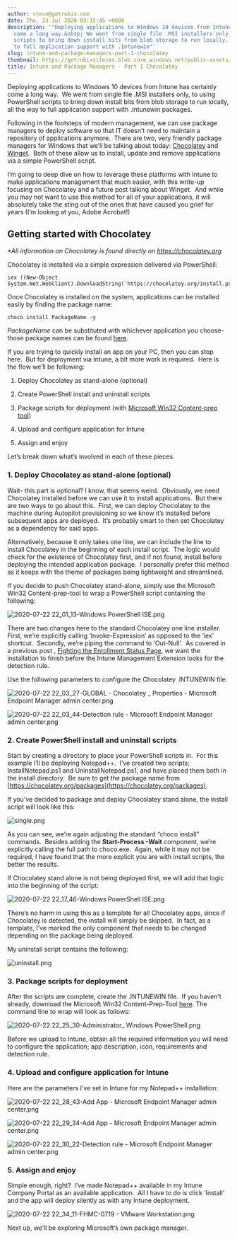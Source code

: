```yaml
---
author: steve@getrubix.com
date: Thu, 23 Jul 2020 03:15:45 +0000
description: '"Deploying applications to Windows 10 devices from Intune has certainly
  come a long way.&nbsp; We went from single file .MSI installers only, to using PowerShell
  scripts to bring down install bits from blob storage to run locally, all the way
  to full application support with .Intunewin"'
slug: intune-and-package-managers-part-1-chocolatey
thumbnail: https://getrubixsitecms.blob.core.windows.net/public-assets/content/v1/thumbnails/intune-and-package-managers-part-1-chocolatey_thumbnail.jpg
title: Intune and Package Managers - Part 1 Chocolatey
---
```


Deploying applications to Windows 10 devices from Intune has certainly come a long way.  We went from single file .MSI installers only, to using PowerShell scripts to bring down install bits from blob storage to run locally, all the way to full application support with .Intunewin packages.

Following in the footsteps of modern management, we can use package managers to deploy software so that IT doesn’t need to maintain a repository of applications anymore.  There are two, very friendly package managers for Windows that we’ll be talking about today: [Chocolatey](https://chocolatey.org) and [Winget](https://github.com/microsoft/winget-cli).  Both of these allow us to install, update and remove applications via a simple PowerShell script.

I’m going to deep dive on how to leverage these platforms with Intune to make applications management that much easier, with this write-up focusing on Chocolatey and a future post talking about Winget.  And while you may not want to use this method for all of your applications, it will absolutely take the sting out of the ones that have caused you grief for years (I’m looking at you, Adobe Acrobat!)

Getting started with Chocolatey
-------------------------------

_\*All information on Chocolatey is found directly on_ [_https://chocolatey.org_](https://chocolatey.org/)

Chocolatey is installed via a simple expression delivered via PowerShell:

```
iex ((New-Object System.Net.WebClient).DownloadString('https://chocolatey.org/install.ps1'))
```

Once Chocolatey is installed on the system, applications can be installed easily by finding the package name:

```
choco install PackageName -y
```

_PackageName_ can be substituted with whichever application you choose- those package names can be found [here](https://chocolatey.org/packages).

If you are trying to quickly install an app on your PC, then you can stop here.  But for deployment via Intune, a bit more work is required.  Here is the flow we’ll be following:

1.  Deploy Chocolatey as stand-alone (optional)
    
2.  Create PowerShell install and uninstall scripts
    
3.  Package scripts for deployment (with [Microsoft Win32 Content-prep tool](https://github.com/microsoft/Microsoft-Win32-Content-Prep-Tool))
    
4.  Upload and configure application for Intune
    
5.  Assign and enjoy
    

Let’s break down what’s involved in each of these pieces.

### 1\. Deploy Chocolatey as stand-alone (optional)

Wait- this part is optional? I know, that seems weird.  Obviously, we need Chocolatey installed before we can use it to install applications.  But there are two ways to go about this.  First, we can deploy Chocolatey to the machine during Autopilot provisioning so we know it’s installed before subsequent apps are deployed.  It’s probably smart to then set Chocolatey as a dependency for said apps.

Alternatively, because it only takes one line, we can include the line to install Chocolatey in the beginning of each install script.  The logic would check for the existence of Chocolatey first, and if not found, install before deploying the intended application package.  I personally prefer this method as it keeps with the theme of packages being lightweight and streamlined.

If you decide to push Chocolatey stand-alone, simply use the Microsoft Win32 Content-prep-tool to wrap a PowerShell script containing the following:

![2020-07-22 22_01_13-Windows PowerShell ISE.png](https://getrubixsitecms.blob.core.windows.net/public-assets/content/v1/5dd365a31aa1fd743bc30b8e/1595472181958-JA7BPWAH7LPIJ077IP7V/2020-07-22+22_01_13-Windows+PowerShell+ISE.png)

There are two changes here to the standard Chocolatey one line installer.  First, we’re explicitly calling ‘Invoke-Expression’ as opposed to the ‘iex’ shortcut.  Secondly, we’re piping the command to ‘Out-Null’.  As covered in a previous post , [Fighting the Enrollment Status Page](https://www.getrubix.com/blog/please-wait), we want the installation to finish before the Intune Management Extension looks for the detection rule.

Use the following parameters to configure the Chocolatey .INTUNEWIN file:

![2020-07-22 22_03_27-GLOBAL - Chocolatey _ Properties - Microsoft Endpoint Manager admin center.png](https://getrubixsitecms.blob.core.windows.net/public-assets/content/v1/5dd365a31aa1fd743bc30b8e/1595472482272-TPZMFD3C58ZI7Z7ZTN4S/2020-07-22+22_03_27-GLOBAL+-+Chocolatey+_+Properties+-+Microsoft+Endpoint+Manager+admin+center.png)

![2020-07-22 22_03_44-Detection rule - Microsoft Endpoint Manager admin center.png](https://getrubixsitecms.blob.core.windows.net/public-assets/content/v1/5dd365a31aa1fd743bc30b8e/1595472498108-LJ39SC7B14BK4093M96K/2020-07-22+22_03_44-Detection+rule+-+Microsoft+Endpoint+Manager+admin+center.png)

### 2\. Create PowerShell install and uninstall scripts

Start by creating a directory to place your PowerShell scripts in.  For this example I’ll be deploying Notepad++.  I’ve created two scripts; InstallNotepad.ps1 and UninstallNotepad.ps1, and have placed them both in the install directory.  Be sure to get the package name from [https://chocolatey.org/packages](https://chocolatey.org/packages).

If you’ve decided to package and deploy Chocolatey stand alone, the install script will look like this:

![single.png](https://getrubixsitecms.blob.core.windows.net/public-assets/content/v1/5dd365a31aa1fd743bc30b8e/1595472722629-TLWFDMGPQ905JBLFIOVG/single.png)

As you can see, we’re again adjusting the standard “choco install” commands.  Besides adding the **Start-Process -Wait** component, we’re explicitly calling the full path to choco.exe.  Again, while it may not be required, I have found that the more explicit you are with install scripts, the better the results.

If Chocolatey stand alone is not being deployed first, we will add that logic into the beginning of the script:

![2020-07-22 22_17_46-Windows PowerShell ISE.png](https://getrubixsitecms.blob.core.windows.net/public-assets/content/v1/5dd365a31aa1fd743bc30b8e/1595472783737-SGTWYAZ7322DN0DXUEFD/2020-07-22+22_17_46-Windows+PowerShell+ISE.png)

There’s no harm in using this as a template for all Chocolatey apps, since if Chocolatey is detected, the install will simply be skipped.  In fact, as a template, I’ve marked the only component that needs to be changed depending on the package being deployed.

My uninstall script contains the following:

![uninstall.png](https://getrubixsitecms.blob.core.windows.net/public-assets/content/v1/5dd365a31aa1fd743bc30b8e/1595472968884-XYE63GBNTD6MC3TSVVCR/uninstall.png)

### 3\. Package scripts for deployment

After the scripts are complete, create the .INTUNEWIN file.  If you haven’t already, download the Microsoft Win32 Content-Prep-Tool [here](https://github.com/microsoft/Microsoft-Win32-Content-Prep-Tool). The command line to wrap will look as follows:

![2020-07-22 22_25_30-Administrator_ Windows PowerShell.png](https://getrubixsitecms.blob.core.windows.net/public-assets/content/v1/5dd365a31aa1fd743bc30b8e/1595473175105-L4RX90INAJVUBNZ759QA/2020-07-22+22_25_30-Administrator_+Windows+PowerShell.png)

Before we upload to Intune, obtain all the required information you will need to configure the application; app description, icon, requirements and detection rule.

### 4\. Upload and configure application for Intune

Here are the parameters I’ve set in Intune for my Notepad++ installation:

![2020-07-22 22_28_43-Add App - Microsoft Endpoint Manager admin center.png](https://getrubixsitecms.blob.core.windows.net/public-assets/content/v1/5dd365a31aa1fd743bc30b8e/1595473286237-SYTPUWUFGBJ4K64Y2KFF/2020-07-22+22_28_43-Add+App+-+Microsoft+Endpoint+Manager+admin+center.png)

![2020-07-22 22_29_34-Add App - Microsoft Endpoint Manager admin center.png](https://getrubixsitecms.blob.core.windows.net/public-assets/content/v1/5dd365a31aa1fd743bc30b8e/1595473301120-F0ZCNWS7MVT010XZ5PNM/2020-07-22+22_29_34-Add+App+-+Microsoft+Endpoint+Manager+admin+center.png)

![2020-07-22 22_30_22-Detection rule - Microsoft Endpoint Manager admin center.png](https://getrubixsitecms.blob.core.windows.net/public-assets/content/v1/5dd365a31aa1fd743bc30b8e/1595473320599-94PI8BT8XLBMNHMAU06O/2020-07-22+22_30_22-Detection+rule+-+Microsoft+Endpoint+Manager+admin+center.png)

### 5\. Assign and enjoy

Simple enough, right?  I’ve made Notepad++ available in my Intune Company Portal as an available application.  All I have to do is click ‘Install’ and the app will deploy silently as with any Intune deployment. 

![2020-07-22 22_34_11-FHMC-0719 - VMware Workstation.png](https://getrubixsitecms.blob.core.windows.net/public-assets/content/v1/5dd365a31aa1fd743bc30b8e/1595473388306-0IMZFJXOJHETTUNXBE2H/2020-07-22+22_34_11-FHMC-0719+-+VMware+Workstation.png)

Next up, we’ll be exploring Microsoft’s own package manager.
